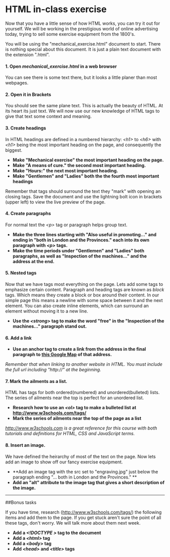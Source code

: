 # HTML in-class  exercise

Now that you have a little sense of how HTML works, you can try it out for yourself. We will be working in the prestigious world of online advertising today, trying to sell some exercise equipment from the 1800's. 

You will be using the "mechanical_exercise.html" document to start. There is nothing special about this document. It is just a plain text document with the extension ".html". 

#### 1. Open *mechanical_exercise.html* in a web browser

You can see there is some text there, but it looks a little planer than most webpages. 

#### 2. Open it in Brackets

You should see the same plane text. This is actually the beauty of HTML. At its heart its just text. We will now use our new knowledge of HTML tags to give that text some context and meaning.

#### 3. Create headings

In HTML headings are defined in a numbered hierarchy: *&lt;h1&gt;* to *&lt;h6&gt;* with *&lt;h1&gt;* being the most important heading on the page, and consequently the biggest.

* **Make "Mechanical exercise" the most important heading on the page.**
* **Make "A means of cure." the second most important heading.**
* **Make "Hours:" the next most important heading.**
* **Make "Gentlemen" and "Ladies" both the the fourth most important headings**

Remember that tags should surround the text they "mark" with opening an closing tags. Save the document and use the lightning bolt icon in brackets (upper left) to view the live preview of the page.

#### 4. Create paragraphs

For normal text the *&lt;p&gt;* tag or paragraph helps group text.

* **Make the three lines starting with "Also useful in promoting..." and ending in "both in London and the Provinces." each into its own paragraph with *&lt;p&gt;* tags.**
* **Make the time periods under "Gentlemen" and "Ladies" both paragraphs, as well as "Inspection of the machines..." and the address at the end.**

#### 5. Nested tags

Now that we have tags most everything on the page. Lets add some tags to emphasize certain content. Paragraph and heading tags are known as *block* tags. Which means they create a block or box around their content. In our simple page this means a newline with some space between it and the next element. You can also create inline elements, which can surround an element without moving it to a new line.

* **Use the *&lt;strong&gt;* tag to make the word "free" in the "Inspection of the machines..." paragraph stand out.**

#### 6. Add a link

* **Use an anchor tag to create a link from the address in the final paragraph to [this Google Map](https://www.google.com/maps/place/7+Soho+Square,+Soho,+London+W1D+3QB,+UK/@51.5156278,-0.1356578,17z/data=!3m1!4b1!4m2!3m1!1s0x48761b2cc7d02d9f:0x705118394b7a3bad) of that address.**

*Remember that when linking to another website in HTML. You must include the full url including "http://" at the beginning.*

#### 7. Mark the ailments as a list.

HTML has tags for both ordered(numbered) and unordered(bulleted) lists. The series of ailments near the top is perfect for an unordered list. 

* **Research how to use an *&lt;ol&gt;* tag to make a bulleted list at http://www.w3schools.com/tags/**
* **Mark the series of ailments near the top of the page as a list**

*http://www.w3schools.com is a great reference for this course with both tutorials and definitions for HTML, CSS and JavaScript terms.*


#### 8. Insert an image.

We have defined the heirarchy of most of the text on the page. Now lets add an image to show off our fancy exercise equipment.

* **Add an image tag with the src set to "engraving.jpg" just below the paragraph ending "... both in London and the Provinces." **
* **Add an "alt" attribute to the image tag that gives a short description of the image.**

---
##Bonus tasks

If you have time, research (http://www.w3schools.com/tags/) the following items and add them to the page. If you get stuck aren't sure the point of all these tags, don't worry. We will talk more about them next week.

* **Add a *&lt;!DOCTYPE &gt;* tag to the document**
* **Add a *&lt;html&gt;* tag**
* **Add a *&lt;body&gt;* tag**
* **Add *&lt;head&gt;* and *&lt;title&gt;* tags**





